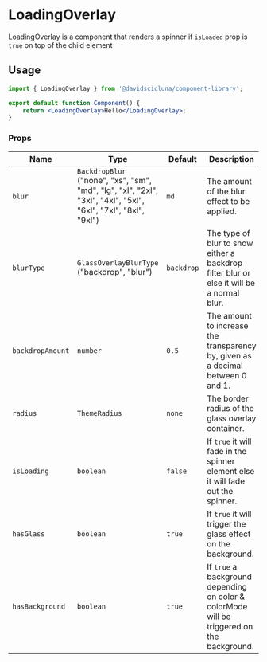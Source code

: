 # LoadingOverlay

LoadingOverlay is a component that renders a spinner if `isLoaded` prop is `true` on top of the child element

## Usage

```jsx
import { LoadingOverlay } from '@davidscicluna/component-library';

export default function Component() {
	return <LoadingOverlay>Hello</LoadingOverlay>;
}
```

### Props

| Name             | Type                                                                                                          | Default    | Description                                                                                |
| ---------------- | ------------------------------------------------------------------------------------------------------------- | ---------- | ------------------------------------------------------------------------------------------ |
| `blur`           | `BackdropBlur` ("none", "xs", "sm", "md", "lg", "xl", "2xl", "3xl", "4xl", "5xl", "6xl", "7xl", "8xl", "9xl") | `md`       | The amount of the blur effect to be applied.                                               |
| `blurType`       | `GlassOverlayBlurType` ("backdrop", "blur")                                                                   | `backdrop` | The type of blur to show either a backdrop filter blur or else it will be a normal blur.   |
| `backdropAmount` | `number`                                                                                                      | `0.5`      | The amount to increase the transparency by, given as a decimal between 0 and 1.            |
| `radius`         | `ThemeRadius`                                                                                                 | `none`     | The border radius of the glass overlay container.                                          |
| `isLoading`      | `boolean`                                                                                                     | `false`    | If `true` it will fade in the spinner element else it will fade out the spinner.           |
| `hasGlass`       | `boolean`                                                                                                     | `true`     | If `true` it will trigger the glass effect on the background.                              |
| `hasBackground`  | `boolean`                                                                                                     | `true`     | If `true` a background depending on color & colorMode will be triggered on the background. |

